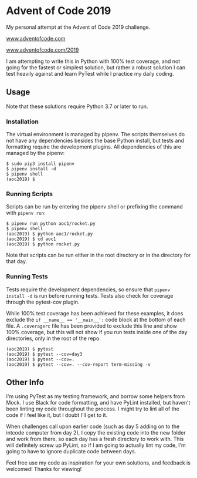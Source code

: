 # Advent of Code 2019

My personal attempt at the Advent of Code 2019 challenge.

www.adventofcode.com

www.adventofcode.com/2019

I am attempting to write this in Python with 100% test coverage, and not going for the fastest or simplest solution, but rather a robust solution I can test heavily against and learn PyTest while I practice my daily coding.

## Usage

Note that these solutions require Python 3.7 or later to run.

### Installation

The virtual environment is managed by pipenv. The scripts themselves do not have any dependencies besides the base Python install, but tests and formatting require the development plugins. All dependencies of this are managed by the pipenv:

```
$ sudo pip3 install pipenv
$ pipenv install -d
$ pipenv shell
(aoc2019) $
```

### Running Scripts

Scripts can be run by entering the pipenv shell or prefixing the command with `pipenv run`:

```
$ pipenv run python aoc1/rocket.py
$ pipenv shell
(aoc2019) $ python aoc1/rocket.py
(aoc2019) $ cd aoc1
(aoc2019) $ python rocket.py
```

Note that scripts can be run either in the root directory or in the directory for that day.

### Running Tests

Tests require the development dependencies, so ensure that `pipenv install -d` is run before running tests. Tests also check for coverage through the pytest-cov plugin.

While 100% test coverage has been achieved for these examples, it does exclude the `if __name__ == '__main__':` code block at the bottom of each file. A `.coveragerc` file has been provided to exclude this line and show 100% coverage, but this will not show if you run tests inside one of the day directories, only in the root of the repo.

```
(aoc2019) $ pytest
(aoc2019) $ pytest --cov=day3
(aoc2019) $ pytest --cov=.
(aoc2019) $ pytest --cov=. --cov-report term-missing -v
```

## Other Info

I'm using PyTest as my testing framework, and borrow some helpers from Mock. I use Black for code formatting, and have PyLint installed, but haven't been linting my code throughout the process. I might try to lint all of the code if I feel like it, but I doubt I'll get to it.

When challenges call upon earlier code (such as day 5 adding on to the intcode computer from day 2), I copy the existing code into the new folder and work from there, so each day has a fresh directory to work with. This will definitely screw up PyLint, so if I am going to actually lint my code, I'm going to have to ignore duplicate code between days.

Feel free use my code as inspiration for your own solutions, and feedback is welcomed! Thanks for viewing!
